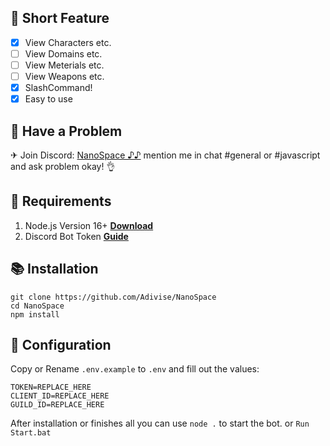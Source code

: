 ## 📑 Short Feature
- [x] View Characters etc.
- [ ] View Domains etc.
- [ ] View Meterials etc.
- [ ] View Weapons etc.
- [x] SlashCommand!
- [x] Easy to use

## 🚨 Have a Problem

✈ Join Discord:  [NanoSpace ♪♪](https://discord.gg/SNG3dh3MbR)
   mention me in chat #general or #javascript and ask problem okay! 👌


## 📎 Requirements

1. Node.js Version 16+ **[Download](https://nodejs.org/en/download/)**
2. Discord Bot Token **[Guide](https://discordjs.guide/preparations/setting-up-a-bot-application.html#creating-your-bot)**

## 📚 Installation

```
git clone https://github.com/Adivise/NanoSpace
cd NanoSpace
npm install
```

## 📄 Configuration

Copy or Rename `.env.example` to `.env` and fill out the values:

```.env
TOKEN=REPLACE_HERE
CLIENT_ID=REPLACE_HERE
GUILD_ID=REPLACE_HERE
```

After installation or finishes all you can use `node .` to start the bot. or `Run Start.bat`
